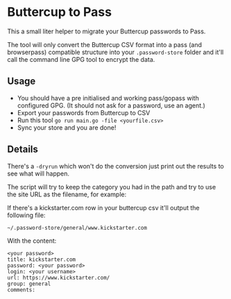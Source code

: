 # Buttercup to Pass

This a small liter helper to migrate your Buttercup passwords to Pass.

The tool will only convert the Buttercup CSV format into a pass (and browserpass) compatible structure into your `.password-store` folder and it'll call the command line GPG tool to encrypt the data. 

## Usage

- You should have a pre initialised and working pass/gopass with configured GPG. (It should not ask for a password, use an agent.) 
- Export your passwords from Buttercup to CSV
- Run this tool `go run main.go -file <yourfile.csv>`
- Sync your store and you are done!


## Details

There's a `-dryrun` which won't do the conversion just print out the results to see what will happen.

The script will try to keep the category you had in the path and try to use the site URL as the filename, for example:

If there's a kickstarter.com row in your buttercup csv it'll output the following file:
```
~/.password-store/general/www.kickstarter.com
```

With the content:

```
<your password>
title: kickstarter.com
password: <your password>
login: <your username>
url: https://www.kickstarter.com/
group: general
comments:
```
